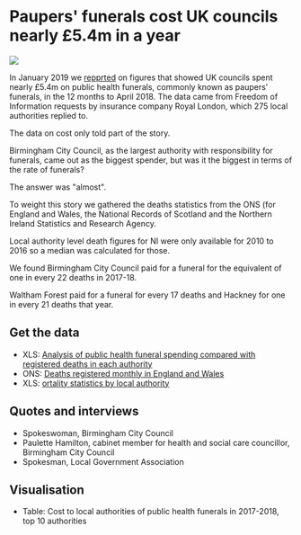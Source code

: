 # Paupers' funerals cost UK councils nearly £5.4m in a year

![](https://ichef.bbci.co.uk/news/624/cpsprodpb/323C/production/_105106821_publichealth.png)

In January 2019 we [repprted](https://www.bbc.co.uk/news/uk-england-46796036) on figures that showed UK councils spent nearly £5.4m on public health funerals, commonly known as paupers’ funerals, in the 12 months to April 2018. The data came from Freedom of Information requests by insurance company Royal London, which 275 local authorities replied to.

The data on cost only told part of the story.

Birmingham City Council, as the largest authority with responsibility for funerals, came out as the biggest spender, but was it the biggest in terms of the rate of funerals?

The answer was "almost".

To weight this story we gathered the deaths statistics from the ONS (for England and Wales, the National Records of Scotland and the Northern Ireland Statistics and Research Agency.

Local authority level death figures for NI were only available for 2010 to 2016 so a median was calculated for those.

We found Birmingham City Council paid for a funeral for the equivalent of one in every 22 deaths in 2017-18.

Waltham Forest paid for a funeral for every 17 deaths and Hackney for one in every 21 deaths that year.  

## Get the data 

* XLS: [Analysis of public health funeral spending compared with registered deaths in each authority](https://github.com/BBC-Data-Unit/paupers-funerals/blob/master/funerals.xlsx) 
* ONS: [Deaths registered monthly in England and Wales](https://www.ons.gov.uk/peoplepopulationandcommunity/birthsdeathsandmarriages/deaths/datasets/monthlyfiguresondeathsregisteredbyareaofusualresidence)
* XLS: [ortality statistics by local authority](https://github.com/BBC-Data-Unit/paupers-funerals/blob/master/mortality.xlsx)

## Quotes and interviews

* Spokeswoman, Birmingham City Council 
* Paulette Hamilton, cabinet member for health and social care councillor, Birmingham City Council 
* Spokesman, Local Government Association

## Visualisation

* Table: Cost to local authorities of public health funerals in 2017-2018, top 10 authorities
